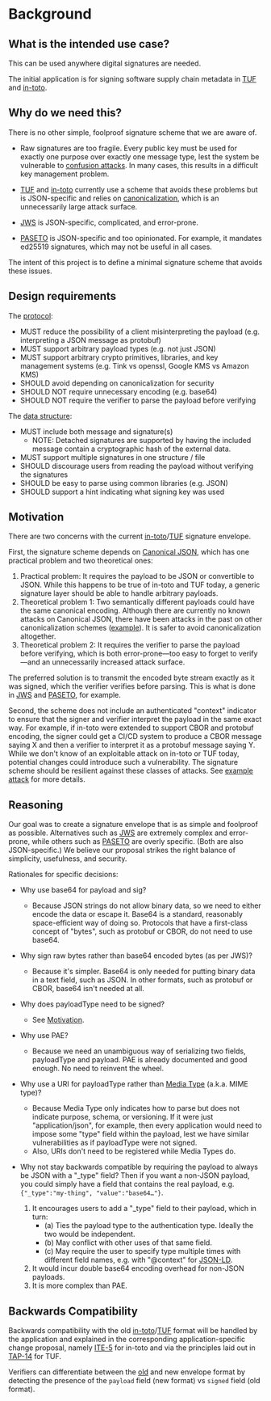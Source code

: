 # Background

## What is the intended use case?

This can be used anywhere digital signatures are needed.

The initial application is for signing software supply chain metadata in [TUF]
and [in-toto].

## Why do we need this?

There is no other simple, foolproof signature scheme that we are aware of.

*   Raw signatures are too fragile. Every public key must be used for exactly
    one purpose over exactly one message type, lest the system be vulnerable to
    [confusion attacks](#motivation). In many cases, this results in a difficult
    key management problem.

*   [TUF] and [in-toto] currently use a scheme that avoids these problems but is
    JSON-specific and relies on [canonicalization](motivation.md), which is an
    unnecessarily large attack surface.

*   [JWS] is JSON-specific, complicated, and error-prone.

*   [PASETO] is JSON-specific and too opinionated. For example, it mandates
    ed25519 signatures, which may not be useful in all cases.

The intent of this project is to define a minimal signature scheme that avoids
these issues.

## Design requirements

The [protocol](protocol.md):

*   MUST reduce the possibility of a client misinterpreting the payload (e.g.
    interpreting a JSON message as protobuf)
*   MUST support arbitrary payload types (e.g. not just JSON)
*   MUST support arbitrary crypto primitives, libraries, and key management
    systems (e.g. Tink vs openssl, Google KMS vs Amazon KMS)
*   SHOULD avoid depending on canonicalization for security
*   SHOULD NOT require unnecessary encoding (e.g. base64)
*   SHOULD NOT require the verifier to parse the payload before verifying

The [data structure](envelope.md):

*   MUST include both message and signature(s)
    *   NOTE: Detached signatures are supported by having the included message
        contain a cryptographic hash of the external data.
*   MUST support multiple signatures in one structure / file
*   SHOULD discourage users from reading the payload without verifying the
    signatures
*   SHOULD be easy to parse using common libraries (e.g. JSON)
*   SHOULD support a hint indicating what signing key was used

## Motivation

There are two concerns with the current [in-toto]/[TUF] signature envelope.

First, the signature scheme depends on [Canonical JSON], which has one practical
problem and two theoretical ones:

1.  Practical problem: It requires the payload to be JSON or convertible to
    JSON. While this happens to be true of in-toto and TUF today, a generic
    signature layer should be able to handle arbitrary payloads.
1.  Theoretical problem 1: Two semantically different payloads could have the
    same canonical encoding. Although there are currently no known attacks on
    Canonical JSON, there have been attacks in the past on other
    canonicalization schemes
    ([example](https://latacora.micro.blog/2019/07/24/how-not-to.html#canonicalization)).
    It is safer to avoid canonicalization altogether.
1.  Theoretical problem 2: It requires the verifier to parse the payload before
    verifying, which is both error-prone—too easy to forget to verify—and an
    unnecessarily increased attack surface.

The preferred solution is to transmit the encoded byte stream exactly as it was
signed, which the verifier verifies before parsing. This is what is done in
[JWS] and [PASETO], for example.

Second, the scheme does not include an authenticated "context" indicator to
ensure that the signer and verifier interpret the payload in the same exact way.
For example, if in-toto were extended to support CBOR and protobuf encoding, the
signer could get a CI/CD system to produce a CBOR message saying X and then a
verifier to interpret it as a protobuf message saying Y. While we don't know of
an exploitable attack on in-toto or TUF today, potential changes could introduce
such a vulnerability. The signature scheme should be resilient against these
classes of attacks. See [example attack](hypothetical_signature_attack.ipynb)
for more details.

## Reasoning

Our goal was to create a signature envelope that is as simple and foolproof as
possible. Alternatives such as [JWS] are extremely complex and error-prone,
while others such as [PASETO] are overly specific. (Both are also
JSON-specific.) We believe our proposal strikes the right balance of simplicity,
usefulness, and security.

Rationales for specific decisions:

-   Why use base64 for payload and sig?

    -   Because JSON strings do not allow binary data, so we need to either
        encode the data or escape it. Base64 is a standard, reasonably
        space-efficient way of doing so. Protocols that have a first-class
        concept of "bytes", such as protobuf or CBOR, do not need to use base64.

-   Why sign raw bytes rather than base64 encoded bytes (as per JWS)?

    -   Because it's simpler. Base64 is only needed for putting binary data in a
        text field, such as JSON. In other formats, such as protobuf or CBOR,
        base64 isn't needed at all.

-   Why does payloadType need to be signed?

    -   See [Motivation](#motivation).

-   Why use PAE?

    -   Because we need an unambiguous way of serializing two fields,
        payloadType and payload. PAE is already documented and good enough. No
        need to reinvent the wheel.

-   Why use a URI for payloadType rather than
    [Media Type](https://www.iana.org/assignments/media-types/media-types.xhtml)
    (a.k.a. MIME type)?

    -   Because Media Type only indicates how to parse but does not indicate
        purpose, schema, or versioning. If it were just "application/json", for
        example, then every application would need to impose some "type" field
        within the payload, lest we have similar vulnerabilities as if
        payloadType were not signed.
    -   Also, URIs don't need to be registered while Media Types do.

-   Why not stay backwards compatible by requiring the payload to always be JSON
    with a "_type" field? Then if you want a non-JSON payload, you could simply
    have a field that contains the real payload, e.g. `{"_type":"my-thing",
    "value":"base64…"}`.

    1.  It encourages users to add a "_type" field to their payload, which in
        turn:
        -   (a) Ties the payload type to the authentication type. Ideally the
            two would be independent.
        -   (b) May conflict with other uses of that same field.
        -   (c) May require the user to specify type multiple times with
            different field names, e.g. with "@context" for
            [JSON-LD](https://json-ld.org/).
    2.  It would incur double base64 encoding overhead for non-JSON payloads.
    3.  It is more complex than PAE.

## Backwards Compatibility

Backwards compatibility with the old [in-toto]/[TUF] format will be handled by
the application and explained in the corresponding application-specific change
proposal, namely [ITE-5](https://github.com/in-toto/ITE/pull/13) for in-toto and
via the principles laid out in
[TAP-14](https://github.com/theupdateframework/taps/blob/master/tap14.md) for
TUF.

Verifiers can differentiate between the
[old](https://github.com/in-toto/docs/blob/master/in-toto-spec.md#42-file-formats-general-principles)
and new envelope format by detecting the presence of the `payload` field (new
format) vs `signed` field (old format).

[Canonical JSON]: http://wiki.laptop.org/go/Canonical_JSON
[in-toto]: https://in-toto.io
[JWS]: https://tools.ietf.org/html/rfc7515
[PASETO]: https://github.com/paragonie/paseto/blob/master/docs/01-Protocol-Versions/Version2.md#sig
[TUF]: https://theupdateframework.io
